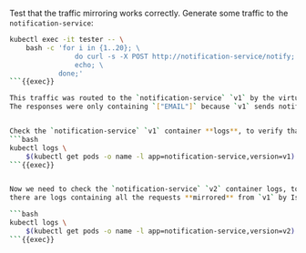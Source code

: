 Test that the traffic mirroring works correctly. Generate some traffic to the `notification-service`:
```bash
kubectl exec -it tester -- \
    bash -c 'for i in {1..20}; \
                do curl -s -X POST http://notification-service/notify; \
                echo; \
            done;'
```{{exec}}

This traffic was routed to the `notification-service` `v1` by the virtual service default route.
The responses were only containing `["EMAIL"]` because `v1` sends notifications using *EMAIL*(s) only.


Check the `notification-service` `v1` container **logs**, to verify that the traffic was sent to `v1`:
```bash
kubectl logs \
    $(kubectl get pods -o name -l app=notification-service,version=v1)
```{{exec}}


Now we need to check the `notification-service` `v2` container logs, to verify that
there are logs containing all the requests **mirrored** from `v1` by Istio:

```bash
kubectl logs \
    $(kubectl get pods -o name -l app=notification-service,version=v2)
```{{exec}}
